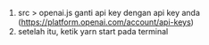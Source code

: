 1. src > openai.js ganti api key dengan api key anda (https://platform.openai.com/account/api-keys)
2. setelah itu, ketik yarn start pada terminal
